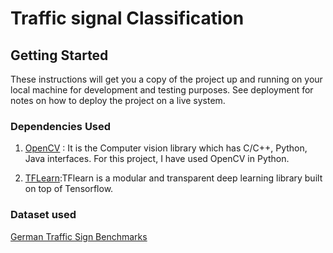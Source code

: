 # Traffic signal Classification 


## Getting Started

These instructions will get you a copy of the project up and running on your local machine for development and testing purposes. See deployment for notes on how to deploy the project on a live system.



### Dependencies Used

1. [OpenCV](https://opencv.org) : It is the Computer vision library which has C/C++, Python, Java interfaces. For this project, I have used OpenCV in Python.

2. [TFLearn](http://tflearn.org/):TFlearn is a modular and transparent deep learning library built on top of Tensorflow. 


### Dataset used

[German Traffic Sign Benchmarks](http://benchmark.ini.rub.de/?section=gtsrb&subsection=dataset)

